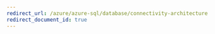 ```yaml
---
redirect_url: /azure/azure-sql/database/connectivity-architecture
redirect_document_id: true
---
```

